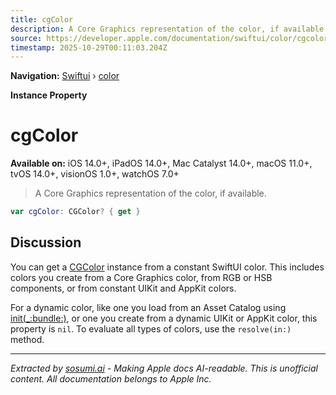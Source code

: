 ```yaml
---
title: cgColor
description: A Core Graphics representation of the color, if available.
source: https://developer.apple.com/documentation/swiftui/color/cgcolor
timestamp: 2025-10-29T00:11:03.204Z
---
```


**Navigation:** [Swiftui](/documentation/swiftui) › [color](/documentation/swiftui/color)

**Instance Property**

# cgColor

**Available on:** iOS 14.0+, iPadOS 14.0+, Mac Catalyst 14.0+, macOS 11.0+, tvOS 14.0+, visionOS 1.0+, watchOS 7.0+

> A Core Graphics representation of the color, if available.

```swift
var cgColor: CGColor? { get }
```

## Discussion

You can get a [CGColor](/documentation/CoreGraphics/CGColor) instance from a constant SwiftUI color. This includes colors you create from a Core Graphics color, from RGB or HSB components, or from constant UIKit and AppKit colors.

For a dynamic color, like one you load from an Asset Catalog using [init(_:bundle:)](/documentation/swiftui/color/init(_:bundle:)), or one you create from a dynamic UIKit or AppKit color, this property is `nil`. To evaluate all types of colors, use the `resolve(in:)` method.

---

*Extracted by [sosumi.ai](https://sosumi.ai) - Making Apple docs AI-readable.*
*This is unofficial content. All documentation belongs to Apple Inc.*
